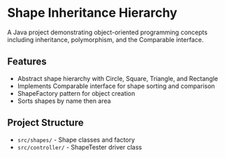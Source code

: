 # Shape Inheritance Hierarchy
A Java project demonstrating object-oriented programming concepts including inheritance, polymorphism, and the Comparable interface.

## Features
- Abstract shape hierarchy with Circle, Square, Triangle, and Rectangle
- Implements Comparable interface for shape sorting and comparison
- ShapeFactory pattern for object creation
- Sorts shapes by name then area

## Project Structure
- `src/shapes/` - Shape classes and factory
- `src/controller/` - ShapeTester driver class
